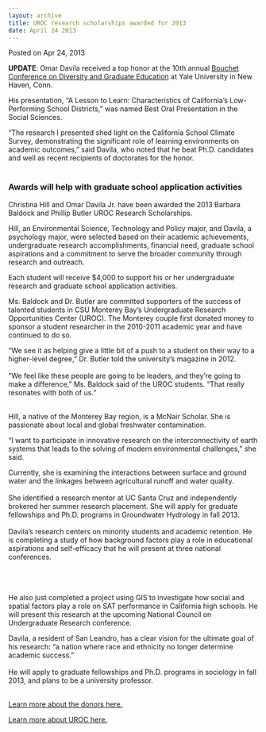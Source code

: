 ```yaml
---
layout: archive
title: UROC research scholarships awarded for 2013
date: April 24 2013
---
```





<span class="date">Posted on Apr 24, 2013    </span>
<p><strong>UPDATE</strong>: Omar Davila received a top honor at the
10th annual <a href="http://www.yale.edu/graduateschool/diversity/bouchet_conf.html" rel="nofollow">Bouchet Conference on Diversity and Graduate
Education</a> at Yale University in New Haven, Conn.</p>
<p>His presentation, &#x201C;A Lesson to Learn: Characteristics of
California&#x2019;s Low-Performing School Districts,&#x201D; was named Best Oral
Presentation in the Social Sciences.</p>
<p>&#x201C;The research I presented shed light on the California School
Climate Survey, demonstrating the significant role of learning
environments on academic outcomes,&#x201D; said Davila, who noted that he
beat Ph.D. candidates and well as recent recipients of doctorates
for the honor.<br>
&#xA0;</br></p>
<h3>Awards will help with graduate school application
activities</h3>
<p>Christina Hill and Omar Davila Jr. have been awarded the 2013
Barbara Baldock and Phillip Butler UROC Research Scholarships.</p>
<p>Hill, an Environmental Science, Technology and Policy major, and
Davila, a psychology major, were selected based on their academic
achievements, undergraduate research accomplishments, financial
need, graduate school aspirations and a commitment to serve the
broader community through research and outreach.</p>
<p>Each student will receive $4,000 to support his or her
undergraduate research and graduate school application
activities.</p>
<p>Ms. Baldock and Dr. Butler are committed supporters of the
success of talented students in CSU Monterey Bay&#x2019;s Undergraduate
Research Opportunities Center (UROC).&#xA0;The Monterey couple
first donated money to sponsor a student researcher in the
2010-2011 academic year and have continued to do so.</p>
<p>&#x201C;We see it as helping give a little bit of a push to a student
on their way to a higher-level degree,&#x201D; Dr. Butler told the
university&#x2019;s magazine in 2012.<br>
<br>
&#x201C;We feel like these people are going to be leaders, and they&#x2019;re
going to make a difference,&#x201D; Ms. Baldock said of the UROC students.
&#x201C;That really resonates with both of us.&#x201D;</br></br></p>
<p>Hill, a native of the Monterey Bay region, is a McNair Scholar.
She is passionate about local and global freshwater
contamination.</p>
<p>&#x201C;I want to participate in innovative research on the
interconnectivity of earth systems that leads to the solving of
modern environmental challenges,&#x201D; she said.</p>
<p>Currently, she is examining the interactions between surface and
ground water and the linkages between agricultural runoff and water
quality.<br>
<br>
She identified a research mentor at UC Santa Cruz and independently
brokered her summer research placement. She will apply for graduate
fellowships and Ph.D. programs in Groundwater Hydrology in fall
2013.<br>
<br>
Davila&#x2019;s research centers on minority students and academic
retention. He is completing a study of how background factors play
a role in educational aspirations and self-efficacy that he will
present at three national conferences.</br></br></br></br></p>
<p>He also just completed a project using GIS to investigate how
social and spatial factors play a role on SAT performance in
California high schools. He will present this research at the
upcoming National Council on Undergraduate Research conference.</p>
<p>Davila, a resident of San Leandro, has a clear vision for the
ultimate goal of his research: &#x201C;a nation where race and ethnicity
no longer determine academic success.&#x201D;<br>
<br>
He will apply to graduate fellowships and Ph.D. programs in
sociology in fall 2013, and plans to be a university professor.</br></br></p>
<p><a href="http://magazine.csumb.edu/node/15641" rel="nofollow">Learn more about the donors here.</a></p>
<p><a href="http://uroc.csumb.edu" rel="nofollow">Learn more about
UROC here.</a><br>
<br>
&#xA0;</br></br></p>





